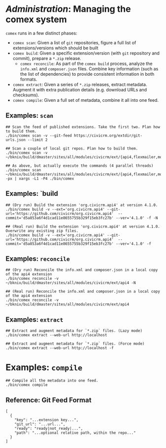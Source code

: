 # *Administration*: Managing the comex system

`comex` runs in a few distinct phases:

* `comex scan`: Given a list of `git` repositories, figure a full list of extensions/versions which should be built
* `comex build`: Given a specific extension/version (with `git` repository and commit), prepare a `*.zip` release.
    * `comex reconcile`: As part of the `comex build` process, analyze the `info.xml` and `composer.json` files.
      Combine key information (such as the list of dependencies) to provide consistent information in both formats.
* `comex extract`: Given a series of `*.zip` releases, extract metadata. Augment it with extra publication details
  (e.g. download URLs and checksums).
* `comex compile`: Given a full set of metadata, combine it all into one feed.

## Examples: `scan`

```
## Scan the feed of published extensions. Take the first two. Plan how to build them.
./bin/comex scan -v --git-feed https://civicrm.org/extdir/git-urls.json --limit 2

## Scan a couple of local git repos. Plan how to build them.
./bin/comex scan -v ~/bknix/build/dmaster/sites/all/modules/civicrm/ext/{api4,flexmailer,mosaico}

## As above, but actually execute the commands (4 parallel threads)
./bin/comex scan ~/bknix/build/dmaster/sites/all/modules/civicrm/ext/{api4,flexmailer,mosaico} -px | xargs -L1 -P4 ./bin/comex
```

## Examples: `build

```
## (Dry run) Build the extension 'org.civicrm.api4' at version 4.1.0.
./bin/comex build -v --ext='org.civicrm.api4' --git-url='https://github.com/civicrm/org.civicrm.api4'  --commit='d5a853a6f4d1cad11e8655755b329f15eb3fc27b' --ver='4.1.0' -f -N

## (Real run) Build the extension 'org.civicrm.api4' at version 4.1.0. Overwrite any existing zip files.
./bin/comex build -v --ext='org.civicrm.api4' --git-url='https://github.com/civicrm/org.civicrm.api4'  --commit='d5a853a6f4d1cad11e8655755b329f15eb3fc27b' --ver='4.1.0' -f
```

## Examples: `reconcile`

```
## (Dry run) Reconcile the info.xml and composer.json in a local copy of the api4 extension
./bin/comex reconcile -v ~/bknix/build/dmaster/sites/all/modules/civicrm/ext/api4 -N

## (Real run) Reconcile the info.xml and composer.json in a local copy of the api4 extension
./bin/comex reconcile -v ~/bknix/build/dmaster/sites/all/modules/civicrm/ext/api4
```

## Examples: `extract`

```
## Extract and augment metadata for `*.zip` files. (Lazy mode)
./bin/comex extract --web-url http://localhost

## Extract and augment metadata for `*.zip` files. (Force mode)
./bin/comex extract --web-url http://localhost -f
```

# Examples: `compile`

```
## Compile all the metadata into one feed.
./bin/comex compile
```

## Reference: Git Feed Format

```
[
  {
    "key": "...extension key...",
    "git_url": "...url...",
    "ready": "ready|not_ready|...",
    "path": "...optional relative path, within the repo..."
  }
]
```
